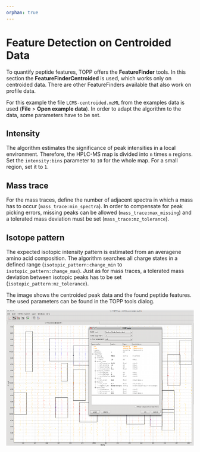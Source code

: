 ```yaml
---
orphan: true
---
```

Feature Detection on Centroided Data
====================================

To quantify peptide features, TOPP offers the **FeatureFinder** tools. In this section the **FeatureFinderCentroided**
is used, which works only on centroided data. There are other FeatureFinders available that also work on profile data.

For this example the file `LCMS-centroided.mzML` from the examples data is used (**File** > **Open example data**). In order
to adapt the algorithm to the data, some parameters have to be set.

## Intensity

The algorithm estimates the significance of peak intensities in a local environment. Therefore, the HPLC-MS map is
divided into `n` times `n` regions. Set the `intensity:bins` parameter to `10` for the whole map. For a small region, set
it to `1`.

## Mass trace

For the mass traces, define the number of adjacent spectra in which a mass has to occur (`mass_trace:min_spectra`). In
order to compensate for peak picking errors, missing peaks can be allowed (`mass_trace:max_missing`) and a tolerated
mass deviation must be set (`mass_trace:mz_tolerance`).

## Isotope pattern

The expected isotopic intensity pattern is estimated from an averagene amino acid composition. The algorithm searches
all charge states in a defined range (`isotopic_pattern:change_min` to `isotopic_pattern:change_max`). Just as for mass
traces, a tolerated mass deviation between isotopic peaks has to be set (`isotopic_pattern:mz_tolerance`).

The image shows the centroided peak data and the found peptide features. The used parameters can be found in the TOPP
tools dialog.

![TOPPView Tools FF\_Centrioided](../../../images/tutorials/topp/TOPPView_tools_ff_centroided.png)
